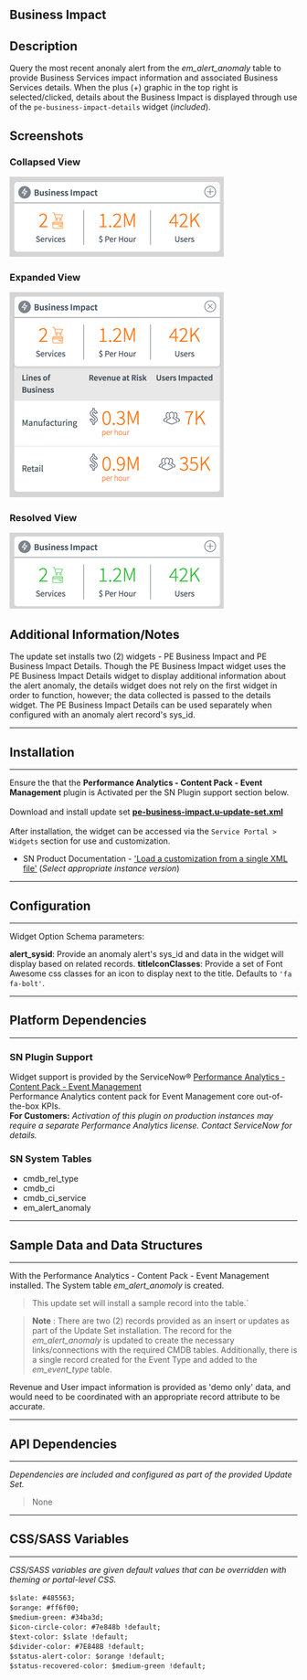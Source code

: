## Business Impact

## Description

Query the most recent anonaly alert from the *em_alert_anomaly* table to provide Business Services impact information and associated Business Services details.
When the plus (+) graphic in the top right is selected/clicked, details about the Business Impact is displayed through use of the `pe-business-impact-details` widget (_included_).

## Screenshots
### Collapsed View
![alt text](../images/pe-business-impact-1a.png "collapsed")
### Expanded View
![alt text](../images/pe-business-impact-1b.png "expanded")
### Resolved View
![alt text](../images/pe-business-impact-2a.png "resolved")

## Additional Information/Notes 
The update set installs two (2) widgets - PE Business Impact and PE Business Impact Details.
Though the PE Business Impact widget uses the PE Business Impact Details widget to display additional information about the alert anomaly, the details widget does not rely on the first widget in order to function, however; the data collected is passed to the details widget.  The PE Business Impact Details can be used separately when configured with an anomaly alert record's sys_id.

---
## Installation
---
Ensure the that the **Performance Analytics - Content Pack - Event Management** plugin is Activated per the SN Plugin support section below.<br/><br/>
Download and install update set **[pe-business-impact.u-update-set.xml](pe-business-impact.u-update-set.xml)** <br/><br/>
After installation, the widget can be accessed via the `Service Portal > Widgets` section for use and customization.<br/>
* SN Product Documentation - ['Load a customization from a single XML file'](https://docs.servicenow.com/search?q=Load+a+customization+from+a+single+XML+file)   (<i>Select appropriate instance version</i>)

---
## Configuration
---
Widget Option Schema parameters:

**alert_sysid**: Provide an anomaly alert's sys_id and data in the widget will display based on related records.
**titleIconClasses**: Provide a set of Font Awesome css classes for an icon to display next to the title. Defaults to `'fa fa-bolt'`.

---
## Platform Dependencies
---
### SN Plugin Support

Widget support is provided by the ServiceNow® [Performance Analytics - Content Pack - Event Management](https://docs.servicenow.com/bundle/istanbul-performance-analytics-and-reporting/page/use/performance-analytics/reference/r_PALandingPage.html)<br/>
Performance Analytics content pack for Event Management core out-of-the-box KPIs. <br/>
**For Customers:** _Activation of this plugin on production instances may require a separate Performance Analytics license. Contact ServiceNow for details._

### SN System Tables
* cmdb_rel_type
* cmdb_ci
* cmdb_ci_service
* em_alert_anomaly

---
## Sample Data and Data Structures
---
With the Performance Analytics - Content Pack - Event Management installed. The System table *em_alert_anomoly* is created.  

> This update set will install a sample record into the table.`

> **Note** :
There are two (2) records provided as an insert or updates as part of the Update Set installation.
The record for the *em_alert_anomaly* is updated to create the necessary links/connections with the required CMDB tables.
Additionally, there is a single record created for the Event Type and added to the *em_event_type* table.

Revenue and User impact information is provided as 'demo only' data, and would need to be coordinated with an appropriate record attribute to be accurate.

---
## API Dependencies
---
<i>Dependencies are included and configured as part of the provided Update Set.</i>
>None
---
## CSS/SASS Variables
---
_CSS/SASS variables are given default values that can be overridden with theming or portal-level CSS._

`$slate: #485563;`<br/>
`$orange: #ff6f00;`<br/>
`$medium-green: #34ba3d;`<br/>
`$icon-circle-color: #7e848b !default;`<br/>
`$text-color: $slate !default;`<br/>
`$divider-color: #7E848B !default;`<br/>
`$status-alert-color: $orange !default;`<br/>
`$status-recovered-color: $medium-green !default;`<br/>